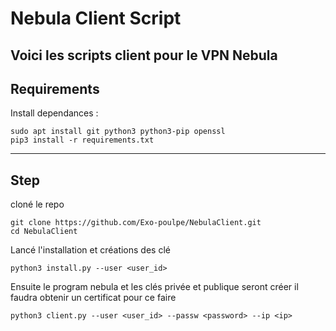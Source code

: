 # Nebula Client Script

Voici les scripts client pour le VPN Nebula
---

## Requirements

Install dependances :
```console
sudo apt install git python3 python3-pip openssl 
pip3 install -r requirements.txt
```
---

## Step

cloné le repo
```console
git clone https://github.com/Exo-poulpe/NebulaClient.git
cd NebulaClient
```

Lancé l'installation et créations des clé
```console
python3 install.py --user <user_id>
```

Ensuite le program nebula et les clés privée et publique seront créer il faudra obtenir un certificat pour ce faire 
```console
python3 client.py --user <user_id> --passw <password> --ip <ip>
```